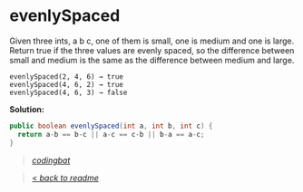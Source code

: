 # evenlySpaced

Given three ints, a b c, one of them is small, one is medium and one is large. Return true if the three values are evenly spaced, so the difference between small and medium is the same as the difference between medium and large.

```
evenlySpaced(2, 4, 6) → true
evenlySpaced(4, 6, 2) → true
evenlySpaced(4, 6, 3) → false
```

**Solution:**

```java
public boolean evenlySpaced(int a, int b, int c) {
  return a-b == b-c || a-c == c-b || b-a == a-c;
}
```

> _[codingbat](http://codingbat.com/prob/p198700)_

> [< _back to readme_](/README.md)